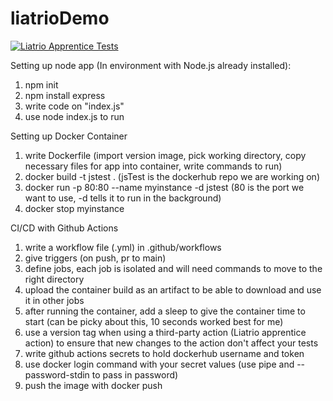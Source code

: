 # liatrioDemo
[![Liatrio Apprentice Tests](https://github.com/gdsmith1/liatrioDemo/actions/workflows/main.yml/badge.svg)](https://github.com/gdsmith1/liatrioDemo/actions/workflows/main.yml)

Setting up node app (In environment with Node.js already installed):
1) npm init 
2) npm install express
3) write code on "index.js"
4) use node index.js to run

Setting up Docker Container
1) write Dockerfile (import version image, pick working directory, copy necessary files for app into container, write commands to run)
2) docker build -t jstest . (jsTest is the dockerhub repo we are working on)
3) docker run -p 80:80 --name myinstance -d jstest (80 is the port we want to use, -d tells it to run in the background)
4) docker stop myinstance

CI/CD with Github Actions
1) write a workflow file (.yml) in .github/workflows
2) give triggers (on push, pr to main)
3) define jobs, each job is isolated and will need commands to move to the right directory
4) upload the container build as an artifact to be able to download and use it in other jobs
5) after running the container, add a sleep to give the container time to start (can be picky about this, 10 seconds worked best for me)
6) use a version tag when using a third-party action (Liatrio apprentice action) to ensure that new changes to the action don't affect your tests
7) write github actions secrets to hold dockerhub username and token
8) use docker login command with your secret values (use pipe and --password-stdin to pass in password)
8) push the image with docker push
